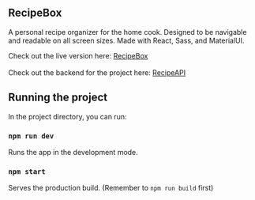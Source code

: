 

## RecipeBox

A personal recipe organizer for the home cook. Designed to be navigable and readable on all screen sizes. Made with React, Sass, and MaterialUI. 

Check out the live version here: [RecipeBox](https://recipe-box-master.herokuapp.com/) <br /><br />
Check out the backend for the project here: [RecipeAPI](https://github.com/evan-martin/recipeAPI)

## Running the project

In the project directory, you can run:

### `npm run dev`

Runs the app in the development mode.<br />

### `npm start`

Serves the production build. (Remember to `npm run build` first)<br />

